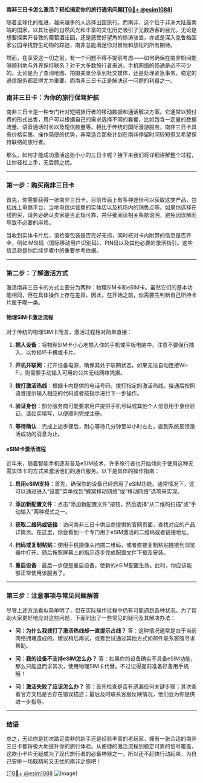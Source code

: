 **南非三日卡怎么激活？轻松搞定你的旅行通讯问题[[TG💪+ @esim1088](https://t.me/s/esim1088)]**

随着全球化的推进，越来越多的人选择出国旅行。而南非，这个位于非洲大陆最南端的国家，以其壮丽的自然风光和丰富的文化历史吸引了无数游客的目光。无论是想要探索开普敦的葡萄酒庄园，还是感受好望角的惊涛骇浪，亦或是深入克鲁格国家公园寻找野生动物的踪迹，南非总能满足你对冒险和放松的所有期待。

然而，在享受这一切之前，有一个问题不得不提前考虑——如何确保在南非期间能够顺利地与外界保持联系？对于大多数旅行者来说，手机网络的畅通是必不可少的。无论是为了查询地图、拍摄美景分享到社交媒体，还是处理紧急事务，稳定的通信服务都显得尤为重要。而南非三日卡正是解决这一问题的利器之一。

### 南非三日卡：为你的旅行保驾护航

南非三日卡是一种专门针对短期旅行者的移动数据和通话解决方案。它通常以预付费的形式出售，用户可以根据自己的需求选择不同的套餐，比如包含一定量的数据流量、语音通话时长以及短信数量等。相比于传统的国际漫游服务，南非三日卡具有价格实惠、操作简便的优势，非常适合那些计划在南非停留时间较短但又希望保持联络的旅行者。

那么，如何才能成功激活这张小小的三日卡呢？接下来我们将详细讲解整个过程，让你轻松上手，无后顾之忧。

---

### 第一步：购买南非三日卡

首先，你需要获得一张南非三日卡。目前市面上有多种途径可以获取这类产品，包括线上电商平台、当地电信运营商的实体店以及机场内的销售点等。如果你选择在线购买，请务必确认卖家是否正规可靠，并仔细阅读相关条款说明，避免因误解而导致不必要的麻烦。

当收到实体卡片后，请检查包装是否完好无损，同时核对卡内附带的信息是否齐全，例如IMSI码（国际移动用户识别码）、PIN码以及其他必要的激活指引。这些信息将是你后续步骤中的重要参考依据。

---

### 第二步：了解激活方式

激活南非三日卡的方式主要分为两种：物理SIM卡和eSIM卡。虽然它们的基本功能相同，但在具体操作上存在差异。因此，在开始之前，你需要先判断自己所持卡片属于哪一类。

#### 物理SIM卡激活流程

对于传统的物理SIM卡而言，激活过程相对简单直接：

1. **插入设备**：将物理SIM卡小心地插入你的手机或平板电脑中。注意不要强行插入，以免损坏卡槽或卡片。
   
2. **开机并联网**：打开设备电源，确保其处于联网状态。如果无法自动连接Wi-Fi，则需要手动输入可用的公共无线网络凭据。

3. **拨打激活热线**：根据卡内提供的电话号码，拨打指定的激活热线。接通后按照语音提示输入相应的代码或者按指示进行下一步操作。

4. **验证身份**：部分服务商可能要求用户提供手机号码或其他个人信息用于身份验证。请如实填写，以便顺利完成注册。

5. **等待确认**：完成上述步骤后，耐心等待几分钟至半小时左右，直到系统反馈激活成功的消息为止。

#### eSIM卡激活流程

近年来，随着智能手机逐渐普及eSIM技术，许多旅行者也开始倾向于使用这种无需实体卡的方式来激活他们的通讯服务。以下是具体的操作指南：

1. **启用eSIM支持**：首先，确保你的设备已经启用了eSIM功能。通常情况下，这可以通过进入“设置”菜单找到“蜂窝移动网络”或“移动网络”选项来实现。

2. **添加新配置文件**：点击“添加新配置文件”按钮，然后选择“从二维码扫描”或“手动输入”两种模式之一。

3. **获取二维码或链接**：访问南非三日卡供应商提供的官网页面，查找对应的产品详情页。在这里，你会看到一个专门用于eSIM激活的二维码或者链接地址。

4. **扫码或复制粘贴**：使用手机摄像头扫描二维码，或者直接复制粘贴链接到浏览器中打开。随后按照屏幕上的指示逐步完成配置文件下载及安装。

5. **重启设备**：最后一步便是重启设备，使新的eSIM配置生效。此时，你应该能够正常使用该服务了。

---

### 第三步：注意事项与常见问题解答

尽管上述方法看似简单明了，但在实际操作过程中仍有可能遇到各种状况。为了帮助大家更好地应对这些问题，下面列出了一些常见的疑问及其解决办法：

- **问：为什么我拨打了激活热线却一直提示占线？**
  答：这种情况通常是由于当前网络拥堵造成的。建议稍后再试，或者尝试通过其他方式如邮件联系客服寻求帮助。

- **问：我的设备不支持eSIM怎么办？**
  答：如果你的设备确实不具备eSIM功能，那么只能退而求其次，使用物理SIM卡代替。不过记得提前准备好备用手机哦！

- **问：激活失败了应该怎么办？**
  答：首先检查是否有遗漏任何关键步骤；其次查看官方文档是否存在错误描述；最后及时联系客服反映情况，他们会为你提供进一步指导。

---

### 结语

总之，无论你是初次踏足南非的新手还是经验丰富的老玩家，拥有一张合适的南非三日卡都将极大地提升你的旅行体验。从便捷的激活流程到稳定可靠的信号覆盖，这款小卡片无疑成为了现代旅行者的必备神器之一。所以还不赶快行动起来，为自己安排一场既精彩又无忧的南非之旅吧！

[[TG💪+ @esim1088](https://t.me/s/esim1088) ![Image](https://i.postimg.cc/4NQfJmqS/Snipaste-2025-05-13-00-14-12.png)]